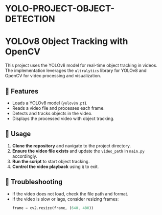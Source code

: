 # YOLO-PROJECT-OBJECT-DETECTION
# YOLOv8 Object Tracking with OpenCV

This project uses the YOLOv8 model for real-time object tracking in videos. The implementation leverages the `ultralytics` library for YOLOv8 and OpenCV for video processing and visualization.

## 📌 Features
- Loads a YOLOv8 model (`yolov8n.pt`).
- Reads a video file and processes each frame.
- Detects and tracks objects in the video.
- Displays the processed video with object tracking.

## 🚀 Usage
1. **Clone the repository** and navigate to the project directory.
2. **Ensure the video file exists** and update the `video_path` in `main.py` accordingly.
3. **Run the script** to start object tracking.
4. **Control the video playback** using `Q` to exit.

## 🔧 Troubleshooting
- If the video does not load, check the file path and format.
- If the video is slow or lags, consider resizing frames:
  ```python
  frame = cv2.resize(frame, (640, 480))
  ```

